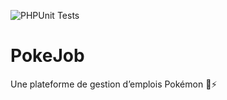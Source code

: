 ![PHPUnit Tests](https://github.com/Hamza-Kachmir/PokeJob/actions/workflows/phpunit.yml/badge.svg)

# PokeJob

Une plateforme de gestion d’emplois Pokémon 💼⚡
